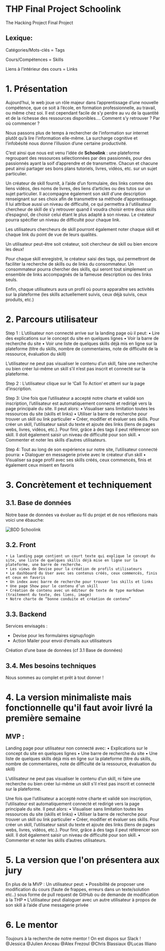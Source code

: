 # THP Final Project Schoolink
The Hacking Project Final Project

## Lexique: 
Catégories/Mots-clés = Tags

Cours/Compétences = Skills

Liens à l’intérieur des cours = Links

# 1. Présentation

Aujourd’hui, le web joue un rôle majeur dans l’apprentissage d’une nouvelle compétence, que ce soit à l’école, en formation professionnelle, au travail, ou même chez soi. Il est cependant facile de s’y perdre au vu de la quantité et de la richesse des ressources disponibles…. Comment s’y retrouver ? Par où commencer ? 

Nous passons plus de temps à rechercher de l’information sur internet plutôt qu’à lire l'information elle-même. La surcharge cognitive et l’infobésité nous donne l’illusion d’une certaine productivité. 

C’est ainsi que nous est venu l’idée de **Schoolink** : une plateforme regroupant des ressources sélectionnées par des passionnés, pour des passionnés ayant la soif d’apprendre et de transmettre. Chacun et chacune peut ainsi partager ses bons plans tutoriels, livres, vidéos, etc. sur un sujet particulier.

Un créateur de skill fournit, à l’aide d’un formulaire, des links comme des liens vidéos, des noms de livres, des liens d’articles ou des tutos sur un sujet particulier. Il accompagne également son skill d'une description renseignant sur ses choix afin de transmettre sa méthode d’apprentissage. Il lui attribue aussi un niveau de difficulté, ce qui permettra à l'utilisateur chercheur de skill de s’y retrouver quand il voudra choisir entre deux skills d’espagnol, de choisir celui étant le plus adapté à son niveau. Le créateur pourra spécifier un niveau de difficulté pour chaque link.

Les utilisateurs chercheurs de skill pourront également noter chaque skill et chaque link du point de vue de leurs qualités.

Un utilisateur peut-être soit créateur, soit chercheur de skill ou bien encore les deux!

Pour chaque skill enregistré, le créateur saisi des tags, qui permettront de faciliter la recherche de skills ou de links du consommateur. Un consommateur pourra chercher des skills,  qui seront tout simplement un ensemble de links accompagnés de la fameuse description ou des links seuls.

Enfin, chaque utilisateurs aura un profil où pourra apparaître ses activités sur la plateforme (les skills actuellement suivis, ceux déjà suivis, ceux produits, etc.)

# 2. Parcours utilisateur

Step 1 : L’utilisateur non connecté arrive sur la landing page où il peut:
    • Lire des explications sur le concept du site en quelques lignes
    • Voir la barre de recherche du site
    • Voir une liste de quelques skills déjà mis en ligne sur la plateforme (titre du skills, nombre de commentaires, note de difficulté de la ressource, évaluation du skill)

L’utilisateur ne peut pas visualiser le contenu d’un skill, faire une recherche ou bien créer lui-même un skill s’il n’est pas inscrit et connecté sur la plateforme.

Step 2 : L’utilisateur clique sur le ‘Call To Action’ et atterri sur la page d’inscription.

Step 3: Une fois que l’utilisateur a accepté notre charte et validé son inscription, l’utilisateur est automatiquement connecté et redirigé vers la page principale du site. Il peut alors:
    • Visualiser sans limitation toutes les ressources du site (skills et links)
    • Utiliser la barre de recherche pour trouver un skill ou link particulier
    • Créer, modifier et évaluer ses skills. Pour créer un skill, l’utilisateur saisit du texte et ajoute des links (liens de pages webs, livres, vidéos, etc.). Pour finir, grâce à des tags il peut référencer son skill. Il doit également saisir un niveau de difficulté pour son skill.
    • Commenter et noter les skills d’autres utilisateurs.
      
Step 4: Tout au long de son expérience sur notre site, l’utilisateur connecté pourra:
    • Dialoguer en messagerie privée avec le créateur d’un skill
    • Visualiser sa page profil avec ses skills créés, ceux commencés, finis et également ceux misent en favoris

# 3. Concrètement et techniquement
## 3.1. Base de données
Notre base de données va évoluer au fil du projet et de nos réflexions mais voici une ébauche:   

![BDD Schoolink](https://app.genmymodel.com/api/projects/_R3eXsJkeEeqEM7mFKilpXw/diagrams/_R3eXspkeEeqEM7mFKilpXw/svg "bdd_thp_schoolink")

## 3.2. Front
    • La landing page contient un court texte qui explique le concept du site, une liste de quelques skills déjà mise en ligne sur la plateforme, une barre de recherche.
    • Les views de Devise pour la création de profils utilisateurs
    • Le dashboard du User avec ses contenus créés, ceux commencés, finis et ceux en favoris
    • Un index avec barre de recherche pour trouver les skills et links
    • Une page Show pour le contenu d’un skill
    • Création de contenu avec un éditeur de texte de type markdown (traitement du texte, des liens, image)
    • Notre charte de “bonne conduite et création de contenu” 


## 3.3. Backend
Services envisagés :
- Devise pour les formulaires signup/login
- Action Mailer pour envoi d’emails aux utilisateurs

Création d’une base de données (cf 3.1 Base de données)

## 3.4. Mes besoins techniques

Nous sommes au complet et prêt à tout donner ! 

# 4. La version minimaliste mais fonctionnelle qu'il faut avoir livré la première semaine

## MVP : 

Landing page pour utilisateur non connecté avec:
    • Explications sur le concept du site en quelques lignes
    • Une barre de recherche du site
    • Une liste de quelques skills déjà mis en ligne sur la plateforme (titre du skills, nombre de commentaires, note de difficulté de la ressource, évaluation du skill)

L’utilisateur ne peut pas visualiser le contenu d’un skill, ni faire une recherche ou bien créer lui-même un skill s’il n’est pas inscrit et connecté sur la plateforme.

Une fois que l’utilisateur a accepté notre charte et validé son inscription, l’utilisateur est automatiquement connecté et redirigé vers la page principale du site. Il peut alors:
    • Visualiser sans limitation toutes les ressources du site (skills et links)
    • Utiliser la barre de recherche pour trouver un skill ou link particulier
    • Créer, modifier et évaluer ses skills. Pour créer un skill, l’utilisateur saisit du texte et ajoute des links (liens de pages webs, livres, vidéos, etc.). Pour finir, grâce à des tags il peut référencer son skill. Il doit également saisir un niveau de difficulté pour son skill.
    • Commenter et noter les skills d’autres utilisateurs.

# 5. La version que l'on présentera aux jury
En plus de la MVP :
Un utilisateur peut:
    • Possibilité de proposer une modification du cours (faute de frappes, erreurs dans un texte/solution etc..) sous forme de pull request de GitHub ou de demande de modification à la THP
    • L’utilisateur peut dialoguer avec un autre utilisateur à propos de son skill à l’aide d’une messagerie privée

# 6. Le mentor
Toujours à la recherche de notre mentor ! 
On est dispos sur Slack !
@Jessica
@Julien Anceau
@Alex Frezoul
@Chris Blassiaux
@Lucas Illiano

